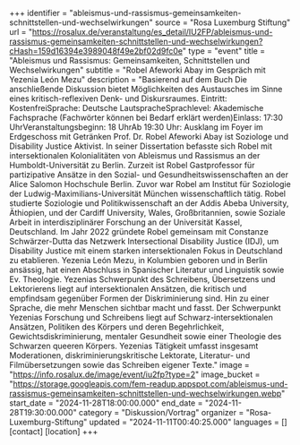 +++
identifier = "ableismus-und-rassismus-gemeinsamkeiten-schnittstellen-und-wechselwirkungen"
source = "Rosa Luxemburg Stiftung"
url = "https://rosalux.de/veranstaltung/es_detail/IU2FP/ableismus-und-rassismus-gemeinsamkeiten-schnittstellen-und-wechselwirkungen?cHash=159d16394e3989048f49e2bf02d9fc0e"
type = "event"
title = "Ableismus und Rassismus: Gemeinsamkeiten, Schnittstellen und Wechselwirkungen"
subtitle = "Robel Afeworki Abay im Gespräch mit Yezenia León Mezu"
description = "Basierend auf dem Buch 
Die anschließende Diskussion bietet Möglichkeiten des Austausches im Sinne eines kritisch-reflexiven Denk- und Diskursraumes.
Eintritt: KostenfreiSprache: Deutsche LautspracheSprachlevel: Akademische Fachsprache (Fachwörter können bei Bedarf erklärt werden)Einlass: 17:30 UhrVeranstaltungsbeginn: 18 UhrAb 19:30 Uhr: Ausklang im Foyer im Erdgeschoss mit Getränken
Prof. Dr. Robel Afeworki Abay ist Soziologe und Disability Justice Aktivist. In seiner Dissertation befasste sich Robel mit intersektionalen Kolonialitäten von Ableismus und Rassismus an der Humboldt-Universität zu Berlin. Zurzeit ist Robel Gastprofessor für partizipative Ansätze in den Sozial- und Gesundheitswissenschaften an der Alice Salomon Hochschule Berlin. Zuvor war Robel am Institut für Soziologie der Ludwig-Maximilians-Universität München wissenschaftlich tätig. Robel studierte Soziologie und Politikwissenschaft an der Addis Abeba University, Äthiopien, und der Cardiff University, Wales, Großbritannien, sowie Soziale Arbeit in interdisziplinärer Forschung an der Universität Kassel, Deutschland. Im Jahr 2022 gründete Robel gemeinsam mit Constanze Schwärzer-Dutta das Netzwerk Intersectional Disability Justice (IDJ), um Disability Justice mit einem starken intersektionalen Fokus in Deutschland zu etablieren.
Yezenia León Mezu, in Kolumbien geboren und in Berlin ansässig, hat einen Abschluss in Spanischer Literatur und Linguistik sowie Ev. Theologie. Yezenias Schwerpunkt des Schreibens, Übersetzens und Lektorierens liegt auf intersektionalen Ansätzen, die kritisch und empfindsam gegenüber Formen der Diskriminierung sind. Hin zu einer Sprache, die mehr Menschen sichtbar macht und fasst. Der Schwerpunkt Yezenias Forschung und Schreibens liegt auf Schwarz-intersektionalen Ansätzen, Politiken des Körpers und deren Begehrlichkeit, Gewichtsdiskriminierung, mentaler Gesundheit sowie einer Theologie des Schwarzen queeren Körpers. Yezenias Tätigkeit umfasst insgesamt Moderationen, diskriminierungskritische Lektorate, Literatur- und Filmübersetzungen sowie das Schreiben eigener Texte."
image = "https://info.rosalux.de/image/event/iu2fp?type=2"
image_bucket = "https://storage.googleapis.com/fem-readup.appspot.com/ableismus-und-rassismus-gemeinsamkeiten-schnittstellen-und-wechselwirkungen.webp"
start_date = "2024-11-28T18:00:00.000"
end_date = "2024-11-28T19:30:00.000"
category = "Diskussion/Vortrag"
organizer = "Rosa-Luxemburg-Stiftung"
updated = "2024-11-11T00:40:25.000"
languages = []
[contact]
[location]
+++